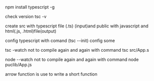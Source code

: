 npm install typescript -g 

check version tsc -v

create src with typescript file (.ts) (input)and public with javascript and html(.js, .html)file(output)

config typescript with comand (tsc --init) config some

tsc -watch not to compile again and again with command tsc src/App.s

node --watch not to compile again and again with command node puclib/App.js

arrow function is use to write a short function
